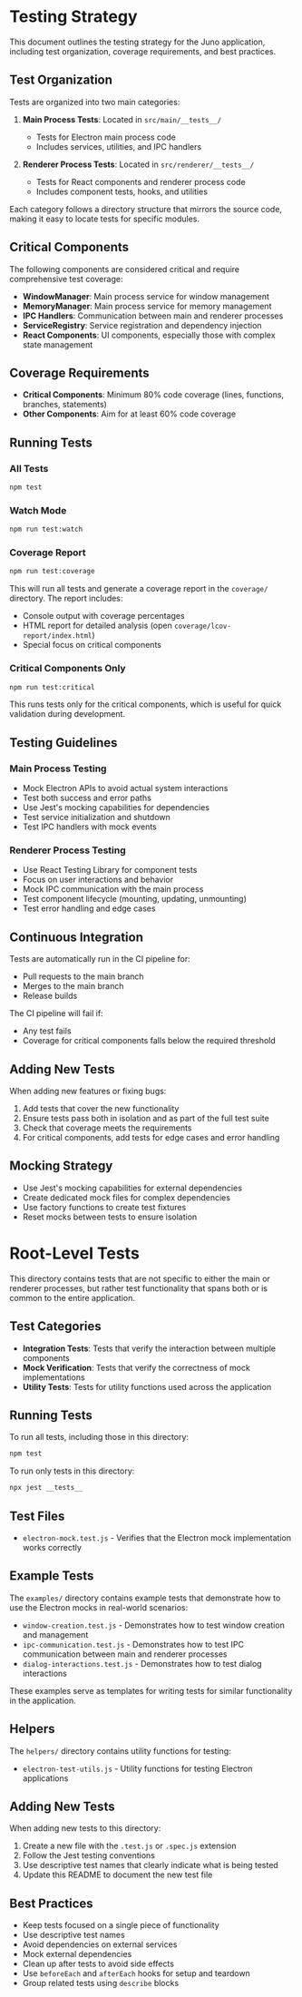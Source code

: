 # Testing Strategy

This document outlines the testing strategy for the Juno application, including test organization, coverage requirements, and best practices.

## Test Organization

Tests are organized into two main categories:

1. **Main Process Tests**: Located in `src/main/__tests__/`
   - Tests for Electron main process code
   - Includes services, utilities, and IPC handlers

2. **Renderer Process Tests**: Located in `src/renderer/__tests__/`
   - Tests for React components and renderer process code
   - Includes component tests, hooks, and utilities

Each category follows a directory structure that mirrors the source code, making it easy to locate tests for specific modules.

## Critical Components

The following components are considered critical and require comprehensive test coverage:

- **WindowManager**: Main process service for window management
- **MemoryManager**: Main process service for memory management
- **IPC Handlers**: Communication between main and renderer processes
- **ServiceRegistry**: Service registration and dependency injection
- **React Components**: UI components, especially those with complex state management

## Coverage Requirements

- **Critical Components**: Minimum 80% code coverage (lines, functions, branches, statements)
- **Other Components**: Aim for at least 60% code coverage

## Running Tests

### All Tests

```bash
npm test
```

### Watch Mode

```bash
npm run test:watch
```

### Coverage Report

```bash
npm run test:coverage
```

This will run all tests and generate a coverage report in the `coverage/` directory. The report includes:
- Console output with coverage percentages
- HTML report for detailed analysis (open `coverage/lcov-report/index.html`)
- Special focus on critical components

### Critical Components Only

```bash
npm run test:critical
```

This runs tests only for the critical components, which is useful for quick validation during development.

## Testing Guidelines

### Main Process Testing

- Mock Electron APIs to avoid actual system interactions
- Test both success and error paths
- Use Jest's mocking capabilities for dependencies
- Test service initialization and shutdown
- Test IPC handlers with mock events

### Renderer Process Testing

- Use React Testing Library for component tests
- Focus on user interactions and behavior
- Mock IPC communication with the main process
- Test component lifecycle (mounting, updating, unmounting)
- Test error handling and edge cases

## Continuous Integration

Tests are automatically run in the CI pipeline for:
- Pull requests to the main branch
- Merges to the main branch
- Release builds

The CI pipeline will fail if:
- Any test fails
- Coverage for critical components falls below the required threshold

## Adding New Tests

When adding new features or fixing bugs:
1. Add tests that cover the new functionality
2. Ensure tests pass both in isolation and as part of the full test suite
3. Check that coverage meets the requirements
4. For critical components, add tests for edge cases and error handling

## Mocking Strategy

- Use Jest's mocking capabilities for external dependencies
- Create dedicated mock files for complex dependencies
- Use factory functions to create test fixtures
- Reset mocks between tests to ensure isolation

# Root-Level Tests

This directory contains tests that are not specific to either the main or renderer processes, but rather test functionality that spans both or is common to the entire application.

## Test Categories

- **Integration Tests**: Tests that verify the interaction between multiple components
- **Mock Verification**: Tests that verify the correctness of mock implementations
- **Utility Tests**: Tests for utility functions used across the application

## Running Tests

To run all tests, including those in this directory:

```bash
npm test
```

To run only tests in this directory:

```bash
npx jest __tests__
```

## Test Files

- `electron-mock.test.js` - Verifies that the Electron mock implementation works correctly

## Example Tests

The `examples/` directory contains example tests that demonstrate how to use the Electron mocks in real-world scenarios:

- `window-creation.test.js` - Demonstrates how to test window creation and management
- `ipc-communication.test.js` - Demonstrates how to test IPC communication between main and renderer processes
- `dialog-interactions.test.js` - Demonstrates how to test dialog interactions

These examples serve as templates for writing tests for similar functionality in the application.

## Helpers

The `helpers/` directory contains utility functions for testing:

- `electron-test-utils.js` - Utility functions for testing Electron applications

## Adding New Tests

When adding new tests to this directory:

1. Create a new file with the `.test.js` or `.spec.js` extension
2. Follow the Jest testing conventions
3. Use descriptive test names that clearly indicate what is being tested
4. Update this README to document the new test file

## Best Practices

- Keep tests focused on a single piece of functionality
- Use descriptive test names
- Avoid dependencies on external services
- Mock external dependencies
- Clean up after tests to avoid side effects
- Use `beforeEach` and `afterEach` hooks for setup and teardown
- Group related tests using `describe` blocks 